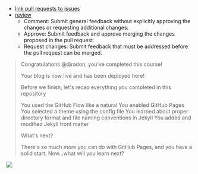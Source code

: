 


- [link pull requests to issues](https://docs.github.com/en/issues/tracking-your-work-with-issues/linking-a-pull-request-to-an-issue)
- [review](https://docs.github.com/en/github/collaborating-with-pull-requests/reviewing-changes-in-pull-requests/about-pull-request-reviews)
    - Comment: Submit general feedback without explicitly approving the changes or requesting additional changes.
    - Approve: Submit feedback and approve merging the changes proposed in the pull request.
    - Request changes: Submit feedback that must be addressed before the pull request can be merged.

> Congratulations @djradon, you've completed this course!
>
> Your blog is now live and has been deployed here!
>
>Before we finish, let's recap everything you completed in this repository
>
>   You used the GitHub Flow like a natural
>    You enabled GitHub Pages
>    You selected a theme using the config file
>    You learned about proper directory format and file naming conventions in Jekyll
>    You added and modified Jekyll front matter
>
>What's next?
>
>There's so much more you can do with GitHub Pages, and you have a solid start. Now...what will you learn next?

![](/assets/images/2021-10-01-22-49-32.png)
